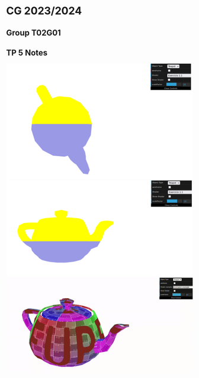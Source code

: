 # CG 2023/2024

## Group T02G01

## TP 5 Notes

![Screenshot 1a](screenshots/cg-t02g01-tp5-1a.png)
![Screenshot 1b](screenshots/cg-t02g01-tp5-1b.png)
![Screenshot 2](screenshots/cg-t02g01-tp5-2.gif)

